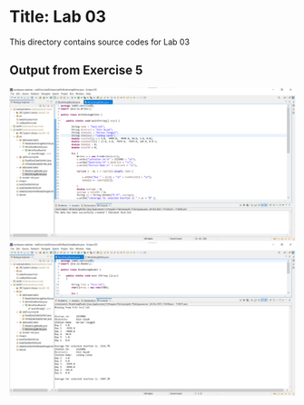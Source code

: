 # Title: Lab 03

This directory contains source codes for Lab 03

## Output from Exercise 5

![image](https://github.com/EuniceFoo533/dadrepository/blob/main/workspace-dadlabs/lab03/images/OutputExercise05(1).png)
![image](https://github.com/EuniceFoo533/dadrepository/blob/main/workspace-dadlabs/lab03/images/OutputExercise05(2).png)
